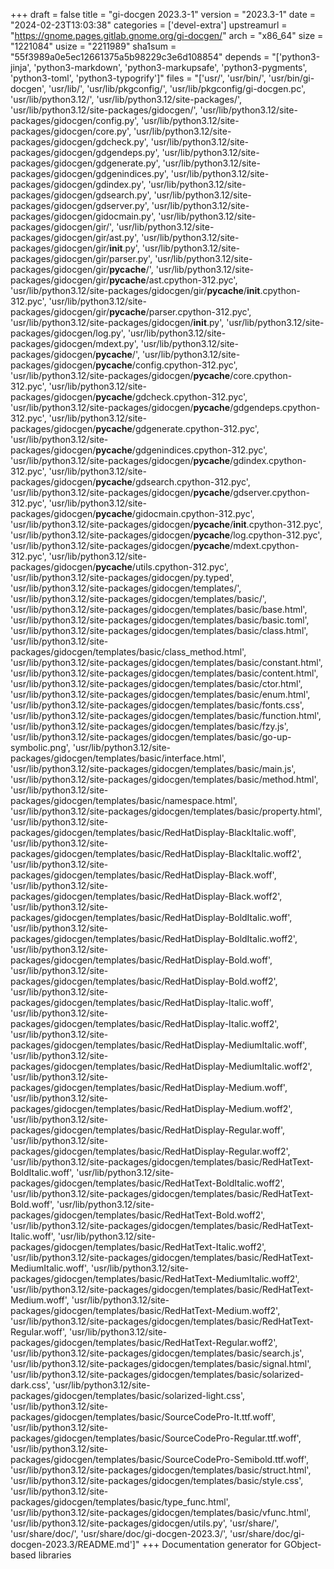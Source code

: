 +++
draft = false
title = "gi-docgen 2023.3-1"
version = "2023.3-1"
date = "2024-02-23T13:03:38"
categories = ['devel-extra']
upstreamurl = "https://gnome.pages.gitlab.gnome.org/gi-docgen/"
arch = "x86_64"
size = "1221084"
usize = "2211989"
sha1sum = "55f3989a0e5ec12661375a5b98229c3e6d108854"
depends = "['python3-jinja', 'python3-markdown', 'python3-markupsafe', 'python3-pygments', 'python3-toml', 'python3-typogrify']"
files = "['usr/', 'usr/bin/', 'usr/bin/gi-docgen', 'usr/lib/', 'usr/lib/pkgconfig/', 'usr/lib/pkgconfig/gi-docgen.pc', 'usr/lib/python3.12/', 'usr/lib/python3.12/site-packages/', 'usr/lib/python3.12/site-packages/gidocgen/', 'usr/lib/python3.12/site-packages/gidocgen/config.py', 'usr/lib/python3.12/site-packages/gidocgen/core.py', 'usr/lib/python3.12/site-packages/gidocgen/gdcheck.py', 'usr/lib/python3.12/site-packages/gidocgen/gdgendeps.py', 'usr/lib/python3.12/site-packages/gidocgen/gdgenerate.py', 'usr/lib/python3.12/site-packages/gidocgen/gdgenindices.py', 'usr/lib/python3.12/site-packages/gidocgen/gdindex.py', 'usr/lib/python3.12/site-packages/gidocgen/gdsearch.py', 'usr/lib/python3.12/site-packages/gidocgen/gdserver.py', 'usr/lib/python3.12/site-packages/gidocgen/gidocmain.py', 'usr/lib/python3.12/site-packages/gidocgen/gir/', 'usr/lib/python3.12/site-packages/gidocgen/gir/ast.py', 'usr/lib/python3.12/site-packages/gidocgen/gir/__init__.py', 'usr/lib/python3.12/site-packages/gidocgen/gir/parser.py', 'usr/lib/python3.12/site-packages/gidocgen/gir/__pycache__/', 'usr/lib/python3.12/site-packages/gidocgen/gir/__pycache__/ast.cpython-312.pyc', 'usr/lib/python3.12/site-packages/gidocgen/gir/__pycache__/__init__.cpython-312.pyc', 'usr/lib/python3.12/site-packages/gidocgen/gir/__pycache__/parser.cpython-312.pyc', 'usr/lib/python3.12/site-packages/gidocgen/__init__.py', 'usr/lib/python3.12/site-packages/gidocgen/log.py', 'usr/lib/python3.12/site-packages/gidocgen/mdext.py', 'usr/lib/python3.12/site-packages/gidocgen/__pycache__/', 'usr/lib/python3.12/site-packages/gidocgen/__pycache__/config.cpython-312.pyc', 'usr/lib/python3.12/site-packages/gidocgen/__pycache__/core.cpython-312.pyc', 'usr/lib/python3.12/site-packages/gidocgen/__pycache__/gdcheck.cpython-312.pyc', 'usr/lib/python3.12/site-packages/gidocgen/__pycache__/gdgendeps.cpython-312.pyc', 'usr/lib/python3.12/site-packages/gidocgen/__pycache__/gdgenerate.cpython-312.pyc', 'usr/lib/python3.12/site-packages/gidocgen/__pycache__/gdgenindices.cpython-312.pyc', 'usr/lib/python3.12/site-packages/gidocgen/__pycache__/gdindex.cpython-312.pyc', 'usr/lib/python3.12/site-packages/gidocgen/__pycache__/gdsearch.cpython-312.pyc', 'usr/lib/python3.12/site-packages/gidocgen/__pycache__/gdserver.cpython-312.pyc', 'usr/lib/python3.12/site-packages/gidocgen/__pycache__/gidocmain.cpython-312.pyc', 'usr/lib/python3.12/site-packages/gidocgen/__pycache__/__init__.cpython-312.pyc', 'usr/lib/python3.12/site-packages/gidocgen/__pycache__/log.cpython-312.pyc', 'usr/lib/python3.12/site-packages/gidocgen/__pycache__/mdext.cpython-312.pyc', 'usr/lib/python3.12/site-packages/gidocgen/__pycache__/utils.cpython-312.pyc', 'usr/lib/python3.12/site-packages/gidocgen/py.typed', 'usr/lib/python3.12/site-packages/gidocgen/templates/', 'usr/lib/python3.12/site-packages/gidocgen/templates/basic/', 'usr/lib/python3.12/site-packages/gidocgen/templates/basic/base.html', 'usr/lib/python3.12/site-packages/gidocgen/templates/basic/basic.toml', 'usr/lib/python3.12/site-packages/gidocgen/templates/basic/class.html', 'usr/lib/python3.12/site-packages/gidocgen/templates/basic/class_method.html', 'usr/lib/python3.12/site-packages/gidocgen/templates/basic/constant.html', 'usr/lib/python3.12/site-packages/gidocgen/templates/basic/content.html', 'usr/lib/python3.12/site-packages/gidocgen/templates/basic/ctor.html', 'usr/lib/python3.12/site-packages/gidocgen/templates/basic/enum.html', 'usr/lib/python3.12/site-packages/gidocgen/templates/basic/fonts.css', 'usr/lib/python3.12/site-packages/gidocgen/templates/basic/function.html', 'usr/lib/python3.12/site-packages/gidocgen/templates/basic/fzy.js', 'usr/lib/python3.12/site-packages/gidocgen/templates/basic/go-up-symbolic.png', 'usr/lib/python3.12/site-packages/gidocgen/templates/basic/interface.html', 'usr/lib/python3.12/site-packages/gidocgen/templates/basic/main.js', 'usr/lib/python3.12/site-packages/gidocgen/templates/basic/method.html', 'usr/lib/python3.12/site-packages/gidocgen/templates/basic/namespace.html', 'usr/lib/python3.12/site-packages/gidocgen/templates/basic/property.html', 'usr/lib/python3.12/site-packages/gidocgen/templates/basic/RedHatDisplay-BlackItalic.woff', 'usr/lib/python3.12/site-packages/gidocgen/templates/basic/RedHatDisplay-BlackItalic.woff2', 'usr/lib/python3.12/site-packages/gidocgen/templates/basic/RedHatDisplay-Black.woff', 'usr/lib/python3.12/site-packages/gidocgen/templates/basic/RedHatDisplay-Black.woff2', 'usr/lib/python3.12/site-packages/gidocgen/templates/basic/RedHatDisplay-BoldItalic.woff', 'usr/lib/python3.12/site-packages/gidocgen/templates/basic/RedHatDisplay-BoldItalic.woff2', 'usr/lib/python3.12/site-packages/gidocgen/templates/basic/RedHatDisplay-Bold.woff', 'usr/lib/python3.12/site-packages/gidocgen/templates/basic/RedHatDisplay-Bold.woff2', 'usr/lib/python3.12/site-packages/gidocgen/templates/basic/RedHatDisplay-Italic.woff', 'usr/lib/python3.12/site-packages/gidocgen/templates/basic/RedHatDisplay-Italic.woff2', 'usr/lib/python3.12/site-packages/gidocgen/templates/basic/RedHatDisplay-MediumItalic.woff', 'usr/lib/python3.12/site-packages/gidocgen/templates/basic/RedHatDisplay-MediumItalic.woff2', 'usr/lib/python3.12/site-packages/gidocgen/templates/basic/RedHatDisplay-Medium.woff', 'usr/lib/python3.12/site-packages/gidocgen/templates/basic/RedHatDisplay-Medium.woff2', 'usr/lib/python3.12/site-packages/gidocgen/templates/basic/RedHatDisplay-Regular.woff', 'usr/lib/python3.12/site-packages/gidocgen/templates/basic/RedHatDisplay-Regular.woff2', 'usr/lib/python3.12/site-packages/gidocgen/templates/basic/RedHatText-BoldItalic.woff', 'usr/lib/python3.12/site-packages/gidocgen/templates/basic/RedHatText-BoldItalic.woff2', 'usr/lib/python3.12/site-packages/gidocgen/templates/basic/RedHatText-Bold.woff', 'usr/lib/python3.12/site-packages/gidocgen/templates/basic/RedHatText-Bold.woff2', 'usr/lib/python3.12/site-packages/gidocgen/templates/basic/RedHatText-Italic.woff', 'usr/lib/python3.12/site-packages/gidocgen/templates/basic/RedHatText-Italic.woff2', 'usr/lib/python3.12/site-packages/gidocgen/templates/basic/RedHatText-MediumItalic.woff', 'usr/lib/python3.12/site-packages/gidocgen/templates/basic/RedHatText-MediumItalic.woff2', 'usr/lib/python3.12/site-packages/gidocgen/templates/basic/RedHatText-Medium.woff', 'usr/lib/python3.12/site-packages/gidocgen/templates/basic/RedHatText-Medium.woff2', 'usr/lib/python3.12/site-packages/gidocgen/templates/basic/RedHatText-Regular.woff', 'usr/lib/python3.12/site-packages/gidocgen/templates/basic/RedHatText-Regular.woff2', 'usr/lib/python3.12/site-packages/gidocgen/templates/basic/search.js', 'usr/lib/python3.12/site-packages/gidocgen/templates/basic/signal.html', 'usr/lib/python3.12/site-packages/gidocgen/templates/basic/solarized-dark.css', 'usr/lib/python3.12/site-packages/gidocgen/templates/basic/solarized-light.css', 'usr/lib/python3.12/site-packages/gidocgen/templates/basic/SourceCodePro-It.ttf.woff', 'usr/lib/python3.12/site-packages/gidocgen/templates/basic/SourceCodePro-Regular.ttf.woff', 'usr/lib/python3.12/site-packages/gidocgen/templates/basic/SourceCodePro-Semibold.ttf.woff', 'usr/lib/python3.12/site-packages/gidocgen/templates/basic/struct.html', 'usr/lib/python3.12/site-packages/gidocgen/templates/basic/style.css', 'usr/lib/python3.12/site-packages/gidocgen/templates/basic/type_func.html', 'usr/lib/python3.12/site-packages/gidocgen/templates/basic/vfunc.html', 'usr/lib/python3.12/site-packages/gidocgen/utils.py', 'usr/share/', 'usr/share/doc/', 'usr/share/doc/gi-docgen-2023.3/', 'usr/share/doc/gi-docgen-2023.3/README.md']"
+++
Documentation generator for GObject-based libraries